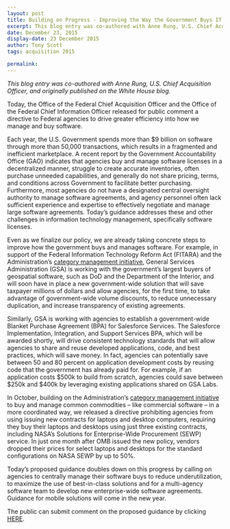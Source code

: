 ```yaml
---
layout: post
title: Building on Progress - Improving the Way the Government Buys IT
excerpt: This blog entry was co-authored with Anne Rung, U.S. Chief Acquisition Officer, and originally published on the White House blog. Today, the Office of the Federal Chief Acquisition Officer and the Office of the Federal Chief Information Officer released for public comment a directive to Federal agencies to drive greater efficiency into how we manage and buy software.
date: December 23, 2015
display-date: 23 December 2015
author: Tony Scott
tags: acquisition 2015

permalink: 
---
```

_This blog entry was co-authored with Anne Rung, U.S. Chief Acquisition Officer, and originally published on the White House blog._

Today, the Office of the Federal Chief Acquisition Officer and the Office of the Federal Chief Information Officer released for public comment a directive to Federal agencies to drive greater efficiency into how we manage and buy software.

Each year, the U.S. Government spends more than $9 billion on software through more than 50,000 transactions, which results in a fragmented and inefficient marketplace. A recent report by the Government Accountability Office (GAO) indicates that agencies buy and manage software licenses in a decentralized manner, struggle to create accurate inventories, often purchase unneeded capabilities, and generally do not share pricing, terms, and conditions across Government to facilitate better purchasing. Furthermore, most agencies do not have a designated central oversight authority to manage software agreements, and agency personnel often lack sufficient experience and expertise to effectively negotiate and manage large software agreements. Today’s guidance addresses these and other challenges in information technology management, specifically software licenses.

Even as we finalize our policy, we are already taking concrete steps to improve how the government buys and manages software. For example, in support of the Federal Information Technology Reform Act (FITARA) and the Administration’s [category management initiative](http://www.gsa.gov/portal/content/246415), General Services Administration (GSA) is working with the government’s largest buyers of geospatial software, such as DoD and the Department of the Interior, and will soon have in place a new government-wide solution that will save taxpayer millions of dollars and allow agencies, for the first time, to take advantage of government-wide volume discounts, to reduce unnecessary duplication, and increase transparency of existing agreements.

Similarly, GSA is working with agencies to establish a government-wide Blanket Purchase Agreement (BPA) for Salesforce Services. The Salesforce Implementation, Integration, and Support Services BPA, which will be awarded shortly, will drive consistent technology standards that will allow agencies to share and reuse developed applications, code, and best practices, which will save money. In fact, agencies can potentially save between 50 and 80 percent on application development costs by reusing code that the government has already paid for. For example, if an application costs $500k to build from scratch, agencies could save between $250k and $400k by leveraging existing applications shared on GSA Labs.

In October, building on the Administration’s [category management initiative](http://www.gsa.gov/portal/content/246415) to buy and manage common commodities – like commercial software – in a more coordinated way, we released a directive prohibiting agencies from using issuing new contracts for laptops and desktop computers, requiring they buy their laptops and desktops using just three existing contracts, including NASA’s Solutions for Enterprise-Wide Procurement (SEWP) service. In just one month after OMB issued the new policy, vendors dropped their prices for select laptops and desktops for the standard configurations on NASA SEWP by up to 50%.

Today’s proposed guidance doubles down on this progress by calling on agencies to centrally manage their software buys to reduce underutilization, to maximize the use of best-in-class solutions and for a multi-agency software team to develop new enterprise-wide software agreements. Guidance for mobile solutions will come in the new year.

The public can submit comment on the proposed guidance by clicking [HERE](http://software.cio.gov/).

